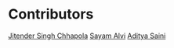 # Contributors

<!-- prettier-ignore-start -->
[Jitender Singh Chhapola](https://github.com/niteshjitender)
[Sayam Alvi](https://github.com/sayamalvi)
[Aditya Saini](https://github.com/Aditya-Saini3)
<!-- prettier-ignore-end -->
